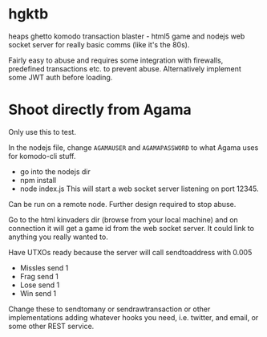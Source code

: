 # hgktb
heaps ghetto komodo transaction blaster - html5 game and nodejs web socket server for really basic comms (like it's the 80s).

Fairly easy to abuse and requires some integration with firewalls, predefined transactions etc. to prevent abuse. Alternatively implement some JWT auth before loading.

# Shoot directly from Agama
Only use this to test.

In the nodejs file, change `AGAMAUSER` and `AGAMAPASSWORD` to what Agama uses for komodo-cli stuff.
- go into the nodejs dir
- npm install
- node index.js
This will start a web socket server listening on port 12345.

Can be run on a remote node.  Further design required to stop abuse.

Go to the html kinvaders dir (browse from your local machine) and on connection it will get a game id from the 
web socket server.  It could link to anything you really wanted to.

Have UTXOs ready because the server will call sendtoaddress with 0.005
- Missles send 1
- Frag send 1
- Lose send 1
- Win send 1

Change these to sendtomany or sendrawtransaction or other implementations adding whatever hooks you need, i.e. twitter, 
and email, or some other REST service.

